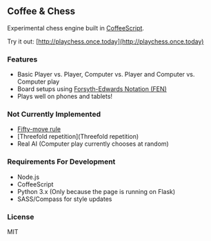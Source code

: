 Coffee & Chess
--------------

Experimental chess engine built in [CoffeeScript](http://coffeescript.org/).

Try it out: [http://playchess.once.today](http://playchess.once.today)

### Features

* Basic Player vs. Player, Computer vs. Player and Computer vs. Computer play
* Board setups using [Forsyth-Edwards Notation (FEN)](http://en.wikipedia.org/wiki/Forsyth%E2%80%93Edwards_Notation)
* Plays well on phones and tablets!

### Not Currently Implemented

* [Fifty-move rule](http://en.wikipedia.org/wiki/Fifty-move_rule)
* [Threefold repetition](Threefold repetition)
* Real AI (Computer play currently chooses at random)

### Requirements For Development

* Node.js
* CoffeeScript 
* Python 3.x (Only because the page is running on Flask)
* SASS/Compass for style updates

### License

MIT
